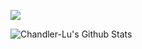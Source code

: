 ![](https://komarev.com/ghpvc/?username=Chandler-Lu)
<p>
  <img src="https://github-readme-stats-puce-iota-70.vercel.app/api?username=Chandler-Lu&title_color=e6e6fa&text_color=f8f8ff&bg_color=0,9696ea,add4e8&icon_color=f0f8ff&border_radius=16&hide_border=true&include_all_commits=true&show_icons=true" alt="Chandler-Lu's Github Stats" />
</p>
